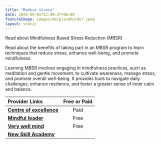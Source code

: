 ```yaml
---
title: "Reduce stress"
date: 2020-09-01T12:49:27+06:00
featureImage: images/ma/placeholder.jpeg
layout: static
---
```


Read about Mindfulness Based Stress Reduction (MBSR)

Read about the benefits of taking part in an MBSR program to learn techniques that reduce stress, enhance well-being, and promote mindfulness.

Learning MBSR involves engaging in mindfulness practices, such as meditation and gentle movement, to cultivate awareness, manage stress, and promote overall well-being. It provides tools to navigate daily challenges, enhance resilience, and foster a greater sense of inner calm and balance.

| Provider Links      | Free or Paid  |  
| :-----------          | :--------------:      |  
| [**Centre of excellence**](https://www.centreofexcellence.com/shop/mindfulness-based-stress-reduction-mbsr-diploma-course/) | Paid | 
| [**Mindful leader**](https://www.mindfulleader.org/what-is-mbsr) | Free  | 
| [**Very well mind**](https://www.verywellmind.com/benefits-of-mindfulness-based-stress-reduction-88861) | Free  | 
| [**New Skill Academy**](https://newskillsacademy.co.uk/) |  | 
  

<br/><br/>






